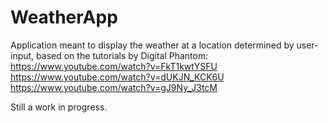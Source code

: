 # WeatherApp

Application meant to display the weather at a location determined by user-input, based on the tutorials by Digital Phantom: https://www.youtube.com/watch?v=FkT1kwtYSFU
https://www.youtube.com/watch?v=dUKJN_KCK6U
https://www.youtube.com/watch?v=gJ9Ny_J3tcM

Still a work in progress.
